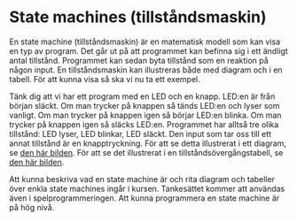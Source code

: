 # State machines (tillståndsmaskin)

En state machine (tillståndsmaskin) är en matematisk modell som kan visa en typ av program. Det går ut på att programmet kan befinna sig i ett ändligt antal tillstånd. Programmet kan sedan byta tillstånd som en reaktion på någon input. En tillståndsmaskin kan illustreras både med diagram och i en tabell. För att kunna visa så ska vi nu ta ett exempel.

Tänk dig att vi har ett program med en LED och en knapp. LED:en är från början släckt. Om man trycker på knappen så tänds LED:en och lyser som vanligt. Om man trycker på knappen igen så börjar LED:en blinka. Om man trycker på knappen igen så släcks LED:en. Programmet har alltså tre olika tillstånd: LED lyser, LED blinkar, LED släckt. Den input som tar oss till ett annat tillstånd är en knapptryckning. För att se detta illustrerat i ett diagram, se [den här bilden](https://drive.google.com/file/d/1g6-bcuKZ-ChGI8AN9H4k3Vl_EJX_LSLa/view?usp=sharing). För att se det illustrerat i en tillståndsövergångstabell, se [den här bilden](https://drive.google.com/file/d/1xsgyJeSz69NPoIlUZZi-hQgVKIZhbQfR/view?usp=sharing).

Att kunna beskriva vad en state machine är och rita diagram och tabeller över enkla state machines ingår i kursen. Tankesättet kommer att användas även i spelprogrammeringen. Att kunna programmera en state machine är på hög nivå.